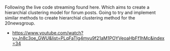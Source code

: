 Following the live code streaming found here. Which aims to create a hierarchial clustering model for forum posts. Going to try and implement similar methods to create hierarchial clustering method for the 20newsgroup.

- https://www.youtube.com/watch?v=Jn8c3oe_GWU&list=PLqFaTIg4myu9f21aM1POYVeoaHbFf1hMc&index=34

